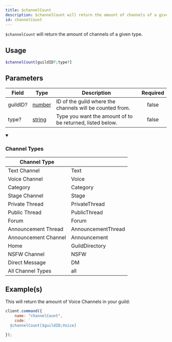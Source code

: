 ```yaml
---
title: $channelCount
description: $channelCount will return the amount of channels of a given type.
id: channelCount
---
```


`$channelCount` will return the amount of channels of a given type.

## Usage

```php
$channelCount[guildID?;type?]
```

## Parameters

| Field    | Type                                                                                              | Description                                               | Required |
| -------- | ------------------------------------------------------------------------------------------------- | --------------------------------------------------------- | :------: |
| guildID? | [number](https://developer.mozilla.org/en-US/docs/Web/JavaScript/Reference/Global_Objects/Number) | ID of the guild where the channels will be counted from.  |  false   |
| type?    | [string](https://developer.mozilla.org/en-US/docs/Web/JavaScript/Reference/Global_Objects/String) | Type you want the amount of to be returned, listed below. |  false   |

<div class="details">
<details open>
  <summary><h3>Channel Types</h3></summary>
</details>
  <div class="content">
    <table>
      <thead>
        <tr>
          <th>Channel Type</th>
          <th></th>
        </tr>
      </thead>
      <tbody>
        <tr>
          <td>Text Channel</td>
          <td>Text</td>
        </tr>
        <tr>
          <td>Voice Channel</td>
          <td>Voice</td>
        </tr>
        <tr>
          <td>Category</td>
          <td>Category</td>
        </tr>
        <tr>
          <td>Stage Channel</td>
          <td>Stage</td>
        </tr>
        <tr>
          <td>Private Thread</td>
          <td>PrivateThread</td>
        </tr>
        <tr>
          <td>Public Thread</td>
          <td>PublicThread</td>
        </tr>
        <tr>
          <td>Forum</td>
          <td>Forum</td>
        </tr>
        <tr>
          <td>Announcement Thread</td>
          <td>AnnouncementThread</td>
        </tr>
        <tr>
          <td>Announcement Channel</td>
          <td>Announcement</td>
        </tr>
        <tr>
          <td>Home</td>
          <td>GuildDirectory</td>
        </tr>
        <tr>
          <td>NSFW Channel</td>
          <td>NSFW</td>
        </tr>
        <tr>
          <td>Direct Message</td>
          <td>DM</td>
        </tr>
        <tr>
          <td>All Channel Types</td>
          <td>all</td>
        </tr>
      </tbody>
    </table>
  </div>
</div>

## Example(s)

This will return the amount of Voice Channels in your guild:

```javascript
client.command({
    name: "channelCount",
    code: `
  $channelCount[$guildID;Voice]
  `
});
```
